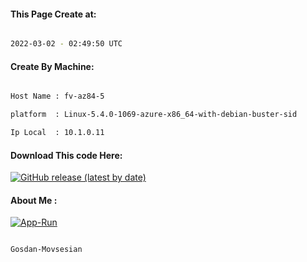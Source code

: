 
   
#### This Page Create at:

```bash

2022-03-02 - 02:49:50 UTC

```

#### Create By Machine:

```bash

Host Name : fv-az84-5

platform  : Linux-5.4.0-1069-azure-x86_64-with-debian-buster-sid

Ip Local  : 10.1.0.11

```
#### Download This code Here:

[![GitHub release (latest by date)](https://img.shields.io/github/v/release/Gosdan-Movsesian/Gosdan?style=for-the-badge&label=Download)](https://github.com/Gosdan-Movsesian/Gosdan/releases) 

</p> 

#### About Me :

[![App-Run](https://github.com/Gosdan-Movsesian/Gosdan/actions/workflows/App-Run.yml/badge.svg)](https://github.com/Gosdan-Movsesian/Gosdan/actions/workflows/App-Run.yml)

```bash

Gosdan-Movsesian

```

